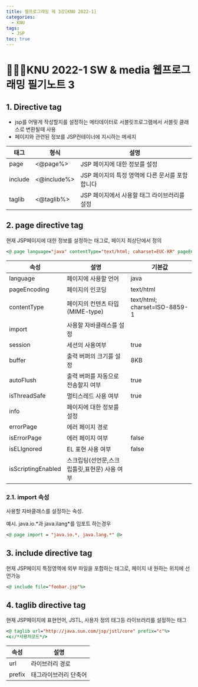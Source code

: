 ```yaml
---
title: 웹프로그래밍 제 3강[KNU 2022-1]
categories:
  - KNU
tags:
  - JSP
toc: true
---
```


# 👨‍💻🏫KNU 2022-1 SW & media 웹프로그래밍 필기노트 3

## 1. Directive tag

- jsp를 어떻게 작성할지를 설정하는 메타데이터로 서블릿프로그램에서 서블릿 클래스로 변환될때 사용
- 페이지와 관련된 정보를 JSP컨테이너에 지시하는 메세지

|태그|형식|설명|
|-|-|-|
|page| <@page%> | JSP 페이지에 대한 정보를 설정 |
|include| <@include%> | JSP 페이지의 특정 영역에 다른 문서를 포함합니다 |
|taglib| <@taglib%> | JSP 페이지에서 사용할 태그 라이브러리를 설정 |

## 2. page directive tag

현재 JSP페이지에 대한 정보를 설정하는 태그로, 페이지 최상단에서 정의

~~~jsp
<@ page language="java" contentType="text/html; caharset=EUC-KR" pageEncoding="EUC-KR"%>
~~~

|속성|설명|기본값|
|-|-|-|
|language| 페이지에 사용할 언어 |java|
|pageEncoding| 페이지의 인코딩 |text/html|
|contentType| 페이지의 컨텐츠 타입(MIME-type) |text/html; charset=ISO-8859-1|
|import|사용할 자바클래스를 설정||
|session| 세션의 사용여부 |true|
|buffer| 출력 버퍼의 크기를 설정 |8KB|
|autoFlush| 출력 버퍼를 자동으로 전송할지 여부 |true|
|isThreadSafe| 멀티스레드 사용 여부 |true|
|info| 페이지에 대한 정보를 설정 ||
|errorPage| 에러 페이지 경로||
|isErrorPage| 에러 페이지 여부 |false|
|isELIgnored| EL 표현 사용 여부 |false|
|isScriptingEnabled| 스크립팅(선언문,스크립틀릿,표현문) 사용 여부 ||

### 2.1. import 속성

사용할 자바클래스를 설정하는 속성.

예시. java.io.&#42;과 java.ilang&#42;를 임포트 하는경우

~~~jsp
<@ page import = "java.io.*, java.lang.*" @>
~~~

## 3. include directive tag

현재 JSP페이지 특정영역에 외부 파일을 포함하는 태그로, 페이지 내 원하는 위치에 선언가능

~~~jsp
<@ include file="foobar.jsp"%>
~~~

## 4. taglib directive tag

현재 JSP페이지에 표현언어, JSTL, 사용자 정의 태그등 라이브러리를 설정하는 태그

~~~jsp
<@ taglib url="http://java.sun.com/jsp/jstl/core" prefix="c"%>
<c:/*사용자코드*/>
~~~

|속성|설명|
|-|-|
|url| 라이브러리 경로 |
|prefix| 태그라이브러리 단축어 |